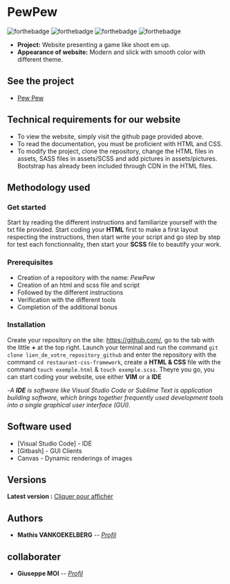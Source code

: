 # PewPew

![forthebadge](https://forthebadge.com/images/badges/uses-html.svg) ![forthebadge](https://forthebadge.com/images/badges/uses-css.svg) ![forthebadge](https://forthebadge.com/images/badges/for-robots.svg) ![forthebadge](https://forthebadge.com/images/badges/made-with-javascript.svg)

- **Project:** Website presenting a game like shoot em up.
- **Appearance of website:** Modern and slick with smooth color with different theme.

## See the project

- <a href="https://mathisvkg.github.io/PewPew/" target="_blank">Pew Pew</a>

## Technical requirements for our website

- To view the website, simply visit the github page provided above.
- To read the documentation, you must be proficient with HTML and CSS.
- To modify the project, clone the repository, change the HTML files in assets, SASS files in assets/SCSS and add pictures in assets/pictures. Bootstrap has already been included through CDN in the HTML files.

## Methodology used
### Get started 
Start by reading the different instructions and familiarize yourself with the txt file provided.
Start coding your **HTML** first to make a first layout respecting the instructions,
then start write your script and go step by step for test each fonctionnality, then start your **SCSS** file to beautify your work.


### Prerequisites

- Creation of a repository with the name: *PewPew*
- Creation of an html and scss file and script
- Followed by the different instructions
- Verification with the different tools
- Completion of the additional bonus

### Installation

Create your repository on the site: https://github.com/, go to the tab with the little **+** at the top right.
Launch your terminal and run the command ``git clone lien_de_votre_repository_github`` and enter the repository with the command ``cd restaurant-css-framework``,
create a **HTML & CSS** file with the command ``touch exemple.html`` & ``touch exemple.scss``.
Theyre you go, you can start coding your website, use either **VIM** or a **IDE**

 -*A **IDE** is software like Visual Studio Code or Sublime Text is application building software, which brings together frequently used development tools into a single graphical user interface (GUI).*


## Software used

* [Visual Studio Code] - IDE
* [Gitbash] - GUI Clients
* Canvas - Dynamic renderings of images

## Versions

**Latest version :** [Cliquer pour afficher](https://github.com/Giuseppemoi/restaurant-css-framework/releases/tag/v1.0)

## Authors 

* **Mathis VANKOEKELBERG** -- *[Profil](https://github.com/MathisVkg)*

## collaborater

* **Giuseppe MOI** -- *[Profil](https://github.com/Giuseppemoi)*

